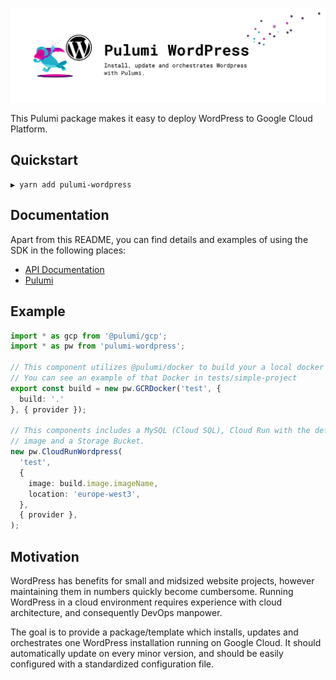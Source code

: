 ![Pulumi Wordpress](./.github/assets/pulumi-wordpress.svg)

This Pulumi package makes it easy to deploy WordPress to Google Cloud Platform.

## Quickstart

```shell
▶ yarn add pulumi-wordpress
```

## Documentation

Apart from this README, you can find details and examples of using the SDK in
the following places:

- [API Documentation][docs]
- [Pulumi][pulumi]

## Example

```typescript
import * as gcp from '@pulumi/gcp';
import * as pw from 'pulumi-wordpress';

// This component utilizes @pulumi/docker to build your a local docker file.
// You can see an example of that Docker in tests/simple-project
export const build = new pw.GCRDocker('test', {
  build: '.'
}, { provider });

// This components includes a MySQL (Cloud SQL), Cloud Run with the defined
// image and a Storage Bucket.
new pw.CloudRunWordpress(
  'test',
  {
    image: build.image.imageName,
    location: 'europe-west3',
  },
  { provider },
);
```

## Motivation

WordPress has benefits for small and midsized website projects, however
maintaining them in numbers quickly become cumbersome. Running WordPress in a
cloud environment requires experience with cloud architecture, and consequently
DevOps manpower.

The goal is to provide a package/template which installs, updates and
orchestrates one WordPress installation running on Google Cloud. It should
automatically update on every minor version, and should be easily configured
with a standardized configuration file.

[docs]: ./docs
[pulumi]: https://pulumi.com/